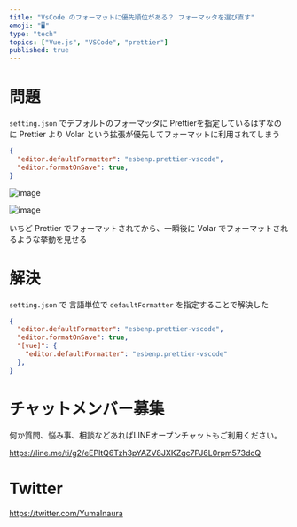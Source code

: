 ```yaml
---
title: "VsCode のフォーマットに優先順位がある？ フォーマッタを選び直す"
emoji: "🖥"
type: "tech"
topics: ["Vue.js", "VSCode", "prettier"]
published: true
---
```


# 問題

`setting.json` でデフォルトのフォーマッタに Prettierを指定しているはずなのに
Prettier より Volar という拡張が優先してフォーマットに利用されてしまう

```json
{
  "editor.defaultFormatter": "esbenp.prettier-vscode",
  "editor.formatOnSave": true,
}
```


![image](https://user-images.githubusercontent.com/13635059/232183666-4ffd00fd-fb2a-4f6d-be09-484789d40d1b.png)

![image](https://user-images.githubusercontent.com/13635059/232183668-54283a58-beeb-411c-a93b-82875d0a3a0a.png)

いちど Prettier でフォーマットされてから、一瞬後に Volar でフォーマットされるような挙動を見せる

# 解決

`setting.json` で 言語単位で `defaultFormatter` を指定することで解決した

```json
{
  "editor.defaultFormatter": "esbenp.prettier-vscode",
  "editor.formatOnSave": true,
  "[vue]": {
    "editor.defaultFormatter": "esbenp.prettier-vscode"
  },
}
```


# チャットメンバー募集


何か質問、悩み事、相談などあればLINEオープンチャットもご利用ください。

https://line.me/ti/g2/eEPltQ6Tzh3pYAZV8JXKZqc7PJ6L0rpm573dcQ


# Twitter

https://twitter.com/YumaInaura

